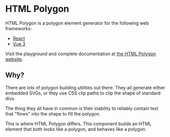# HTML Polygon

HTML Polygon is a polygon element generator for the following web frameworks:

* [React](https://github.com/html-polygon/html-polygon/tree/main/packages/react)
* [Vue 3](https://github.com/html-polygon/html-polygon/tree/main/packages/vue)

Visit the playground and complete documentation at [the HTML Polygon website](https://html-polygon.com).

## Why?

There are lots of polygon building utilities out there. They all generate
either embedded SVGs, or they use CSS clip paths to clip the shape of standard
divs.

The thing they all have in common is their inability to reliably contain text
that "flows" into the shape to fill the polygon.

This is where HTML Polygon differs. This component builds an HTML element that
both looks like a polygon, and behaves like a polygon.
